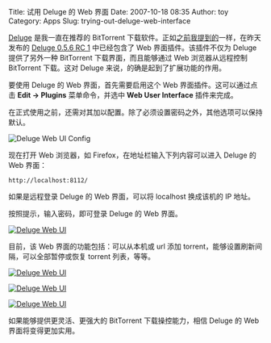 Title: 试用  Deluge 的 Web 界面
Date: 2007-10-18 08:35
Author: toy
Category: Apps
Slug: trying-out-deluge-web-interface

[Deluge](http://linuxtoy.org/search/deluge) 是我一直在推荐的 BitTorrent
下载软件。正如[之前我提到的](http://linuxtoy.org/archives/deluge-web-interface.html)一样，在昨天发布的
[Deluge 0.5.6 RC
1](http://deluge-torrent.org/2007/10/16/056rc1-version-05595-released/)
中已经包含了 Web 界面插件。该插件不仅为 Deluge 提供了另外一种 BitTorrent
下载界面，而且能够通过 Web 浏览器从远程控制 BitTorrent 下载。这对 Deluge
来说，的确是起到了扩展功能的作用。

要使用 Deluge 的 Web 界面，首先需要启用这个 Web 界面插件。这可以通过点击
**Edit → Plugins** 菜单命令，并选中 **Web User Interface** 插件来完成。

在正式使用之前，还需对其加以配置。除了必须设置密码之外，其他选项可以保持默认。

![Deluge Web UI Config](http://i.linuxtoy.org/i/deluge/webui-config.png)

现在打开 Web 浏览器，如 Firefox，在地址栏输入下列内容可以进入 Deluge 的
Web 界面：

`http://localhost:8112/`

如果是远程登录 Deluge 的 Web 界面，可以将 localhost 换成该机的 IP 地址。

按照提示，输入密码，即可登录 Deluge 的 Web 界面。

[![Deluge Web
UI](http://i.linuxtoy.org/i/deluge/deluge-webui01-thumb.png)](http://i.linuxtoy.org/i/deluge/deluge-webui01.png)

目前，该 Web 界面的功能包括：可以从本机或 url 添加
torrent，能够设置刷新间隔，可以全部暂停或恢复 torrent 列表，等等。

[![Deluge Web
UI](http://i.linuxtoy.org/i/deluge/deluge-webui02-thumb.png)](http://i.linuxtoy.org/i/deluge/deluge-webui02.png)

[![Deluge Web
UI](http://i.linuxtoy.org/i/deluge/deluge-webui03-thumb.png)](http://i.linuxtoy.org/i/deluge/deluge-webui03.png)

[![Deluge Web
UI](http://i.linuxtoy.org/i/deluge/deluge-webui04-thumb.png)](http://i.linuxtoy.org/i/deluge/deluge-webui04.png)

如果能够提供更灵活、更强大的 BitTorrent 下载操控能力，相信 Deluge 的 Web
界面将变得更加实用。

